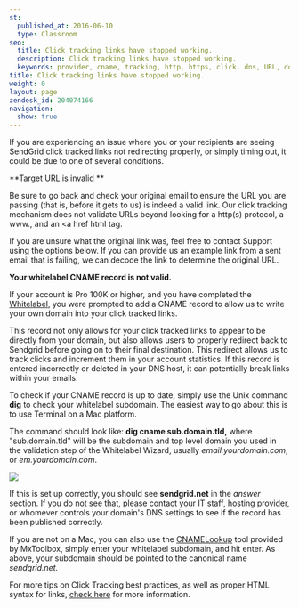 ```yaml
---
st:
  published_at: 2016-06-10
  type: Classroom
seo:
  title: Click tracking links have stopped working.
  description: Click tracking links have stopped working.
  keywords: provider, cname, tracking, http, https, click, dns, URL, domain, new, redirect, links, stopped, working, syntax, website, hosting, broken, change
title: Click tracking links have stopped working.
weight: 0
layout: page
zendesk_id: 204074166
navigation:
  show: true
---
```


If you are experiencing an issue where you or your recipients are seeing SendGrid click tracked links not redirecting properly, or simply timing out, it could be due to one of several conditions.

 

**Target URL is invalid **

Be sure to go back and check your original email to ensure the URL you are passing (that is, before it gets to us) is indeed a valid link. Our click tracking mechanism does not validate URLs beyond looking for a http(s) protocol, a www., and an <a href html tag.

If you are unsure what the original link was, feel free to contact Support using the options below. If you can provide us an example link from a sent email that is failing, we can decode the link to determine the original URL. 

 

**Your whitelabel CNAME record is not valid.**

If your account is Pro 100K or higher, and you have completed the [Whitelabel](https://sendgrid.com/whitelabel/wizard/page/2), you were prompted to add a CNAME record to allow us to write your own domain into your click tracked links.

This record not only allows for your click tracked links to appear to be directly from your domain, but also allows users to properly redirect back to Sendgrid before going on to their final destination. This redirect allows us to track clicks and increment them in your account statistics. If this record is entered incorrectly or deleted in your DNS host, it can potentially break links within your emails. 

To check if your CNAME record is up to date, simply use the Unix command **dig** to check your whitelabel subdomain. The easiest way to go about this is to use Terminal on a Mac platform. 

The command should look like: **dig cname sub.domain.tld,** where "sub.domain.tld" will be the subdomain and top level domain you used in the validation step of the Whitelabel Wizard, usually _email.yourdomain.com_, or _em.yourdomain.com_.

![]({{root_url}}/images/terminaldigcname.png)

If this is set up correctly, you should see **sendgrid.net** in the _answer_ section. If you do not see that, please contact your IT staff, hosting provider, or whomever controls your domain's DNS settings to see if the record has been published correctly. 


If you are not on a Mac, you can also use the [CNAMELookup](http://mxtoolbox.com/CNAMELookup.aspx) tool provided by MxToolbox, simply enter your whitelabel subdomain, and hit enter. As above, your subdomain should be pointed to the canonical name _sendgrid.net._

 

For more tips on Click Tracking best practices, as well as proper HTML syntax for links, [check here]({{root_url}}/Classroom/Track/Clicks/click_tracking_html_best_practices.html) for more information. 
